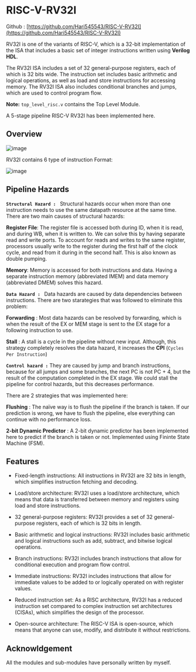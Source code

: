 # RISC-V-RV32I
Github : [https://github.com/Hari545543/RISC-V-RV32I](https://github.com/Hari545543/RISC-V-RV32I)

RV32I is one of the variants of RISC-V, which is a 32-bit implementation of the ISA that includes a basic set of integer instructions written using **Verilog HDL**.

The RV32I ISA includes a set of 32 general-purpose registers, each of which is 32 bits wide. The instruction set includes basic arithmetic and logical operations, as well as load and store instructions for accessing memory. The RV32I ISA also includes conditional branches and jumps, which are used to control program flow.

**Note:** `top_level_risc.v` contains the Top Level Module.

A 5-stage pipeline RISC-V RV32I has been implemented here.

## Overview
![image](https://user-images.githubusercontent.com/98028428/222489244-6595b7d8-f7ae-44d8-bba8-122c4169bb78.png)

RV32I contains 6 type of instruction Format:

![image](https://user-images.githubusercontent.com/98028428/222492445-acf5b4ce-bac7-44b3-9956-89222098dce3.png)

## Pipeline Hazards
**`Structural Hazard : `** Structural hazards occur when more than one instruction needs to use the same
datapath resource at the same time. There are two main causes of structural hazards:
      
**Register File**: The register file is accessed both during ID, when it is read, and
during WB, when it is written to. We can solve this by having separate
read and write ports. To account for reads and writes to the same register,
processors usually write to the register during the first half of the clock cycle,
and read from it during in the second half. This is also known as double
pumping.

**Memory**: Memory is accessed for both instructions and data. Having a separate
instruction memory (abbreviated IMEM) and data memory (abbreviated
DMEM) solves this hazard.

**`Data Hazard : `** Data hazards are caused by data dependencies between instructions. There are two starategies that was followed to eliminate this problem:

**Forwarding** : Most data hazards can be resolved by forwarding, which is when the result of the
EX or MEM stage is sent to the EX stage for a following instruction to use.

**Stall** : A stall is a cycle in the pipeline without new input. Although, this strategy completely resolves the data hazard, it increases the **CPI** (`Cycles Per Instruction`)

**`Control hazard :`** They are caused by jump and branch instructions, because for all jumps and some branches, the next PC is not PC + 4, but the result of the computation completed in the EX stage. We could stall the pipeline for control hazards, but this decreases performance.

There are 2 strategies that was implemented here:

**Flushing** : The naïve way is to flush the pipeline if the branch is taken. If our prediction is wrong, we have to flush the pipeline, else everything can continue with no performance loss.

**2-bit Dynamic Predictor** : A 2-bit dynamic predictor has been implemented here to predict if the branch is taken or not. Implemented using Fininte State Machine (FSM).


## Features

* Fixed-length instructions: All instructions in RV32I are 32 bits in length, which simplifies instruction fetching and decoding.

* Load/store architecture: RV32I uses a load/store architecture, which means that data is transferred between memory and registers using load and store instructions.

* 32 general-purpose registers: RV32I provides a set of 32 general-purpose registers, each of which is 32 bits in length.

* Basic arithmetic and logical instructions: RV32I includes basic arithmetic and logical instructions such as add, subtract, and bitwise logical operations.

* Branch instructions: RV32I includes branch instructions that allow for conditional execution and program flow control.

* Immediate instructions: RV32I includes instructions that allow for immediate values to be added to or logically operated on with register values.

* Reduced instruction set: As a RISC architecture, RV32I has a reduced instruction set compared to complex instruction set architectures (CISAs), which simplifies the  design of the processor.

* Open-source architecture: The RISC-V ISA is open-source, which means that anyone can use, modify, and distribute it without restrictions.

## Acknowldgement

All the modules and sub-modules have personally written by myself.
